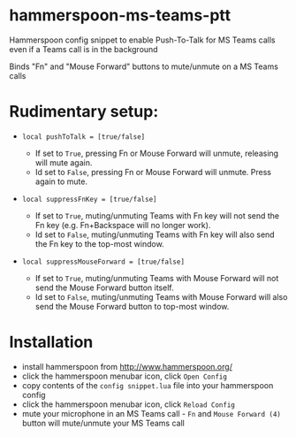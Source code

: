 # hammerspoon-ms-teams-ptt
Hammerspoon config snippet to enable Push-To-Talk for MS Teams calls even if a Teams call is in the background

Binds "Fn" and "Mouse Forward" buttons to mute/unmute on a MS Teams calls

# Rudimentary setup:

- `local pushToTalk = [true/false]`
  - If set to `True`, pressing Fn or Mouse Forward will unmute, releasing will mute again.
  - Id set to `False`, pressing Fn or Mouse Forward will unmute. Press again to mute.

- `local suppressFnKey = [true/false]`
  - If set to `True`, muting/unmuting Teams with Fn key will not send the Fn key (e.g. Fn+Backspace will no longer work).
  - Id set to `False`, muting/unmuting Teams with Fn key will also send the Fn key to the top-most window.

- `local suppressMouseForward = [true/false]`
  - If set to `True`, muting/unmuting Teams with Mouse Forward will not send the Mouse Forward button itself.
  - Id set to `False`, muting/unmuting Teams with Mouse Forward will also send the Mouse Forward button to top-most window.

# Installation
- install hammerspoon from http://www.hammerspoon.org/
- click the hammerspoon menubar icon, click `Open Config`
- copy contents of the `config snippet.lua` file into your hammerspoon config
- click the hammerspoon menubar icon, click `Reload Config`
- mute your microphone in an MS Teams call - `Fn` and `Mouse Forward (4)` button will mute/unmute your MS Teams call
